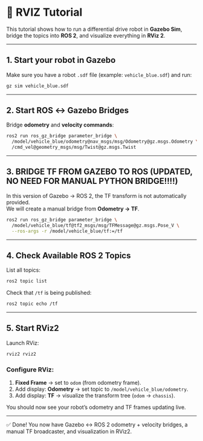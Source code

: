 # 🚗 RVIZ Tutorial

This tutorial shows how to run a differential drive robot in **Gazebo Sim**, bridge the topics into **ROS 2**, and visualize everything in **RViz 2**.  

---

## 1. Start your robot in Gazebo
Make sure you have a robot `.sdf` file (example: `vehicle_blue.sdf`) and run:

```bash
gz sim vehicle_blue.sdf
```

---

## 2. Start ROS ↔ Gazebo Bridges
Bridge **odometry** and **velocity commands**:

```bash
ros2 run ros_gz_bridge parameter_bridge \
  /model/vehicle_blue/odometry@nav_msgs/msg/Odometry@gz.msgs.Odometry \
  /cmd_vel@geometry_msgs/msg/Twist@gz.msgs.Twist
```

---

## 3. BRIDGE TF FROM GAZEBO TO ROS (UPDATED, NO NEED FOR MANUAL PYTHON BRIDGE!!!!)
In this version of Gazebo → ROS 2, the TF transform is not automatically provided.  
We will create a manual bridge from **Odometry → TF**.

```bash
ros2 run ros_gz_bridge parameter_bridge \
  /model/vehicle_blue/tf@tf2_msgs/msg/TFMessage@gz.msgs.Pose_V \
  --ros-args -r /model/vehicle_blue/tf:=/tf
```
---

## 4. Check Available ROS 2 Topics
List all topics:

```bash
ros2 topic list
```

Check that `/tf` is being published:

```bash
ros2 topic echo /tf
```

---

## 5. Start RViz2
Launch RViz:

```bash
rviz2 rviz2
```

### Configure RViz:
1. **Fixed Frame** → set to `odom` (from odometry frame).  
2. Add display: **Odometry** → set topic to `/model/vehicle_blue/odometry`.  
3. Add display: **TF** → visualize the transform tree (`odom` → `chassis`).  

You should now see your robot’s odometry and TF frames updating live.

---

✅ Done! You now have Gazebo ↔ ROS 2 odometry + velocity bridges, a manual TF broadcaster, and visualization in RViz2.
